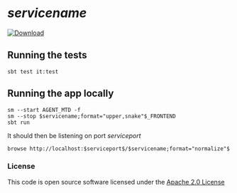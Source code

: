 # $servicename$

[ ![Download](https://api.bintray.com/packages/hmrc/releases/$servicenamehyphen$/images/download.svg) ](https://bintray.com/hmrc/releases/$servicenamehyphen$/_latestVersion)

## Running the tests

    sbt test it:test

## Running the app locally

    sm --start AGENT_MTD -f
    sm --stop $servicename;format="upper,snake"$_FRONTEND
    sbt run

It should then be listening on port $serviceport$

    browse http://localhost:$serviceport$/$servicename;format="normalize"$

### License


This code is open source software licensed under the [Apache 2.0 License]("http://www.apache.org/licenses/LICENSE-2.0.html")
